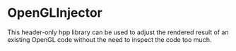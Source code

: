 # OpenGLInjector
This header-only hpp library can be used to adjust the rendered result of an existing OpenGL code without the need to inspect the code too much.
